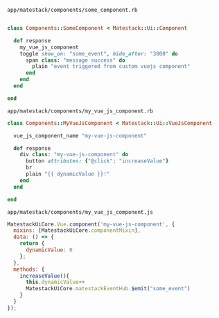 `app/matestack/components/some_component.rb`

```ruby

class Components::SomeComponent < Matestack::Ui::Component

  def response
    my_vue_js_component
    toggle show_on: "some_event", hide_after: "3000" do
      span class: "message success" do
        plain "event triggered from custom vuejs component"
      end
    end
  end

end

```
`app/matestack/components/my_vue_js_component.rb`

```ruby
class Components::MyVueJsComponent < Matestack::Ui::VueJsComponent

  vue_js_component_name "my-vue-js-component"

  def response
    div class: "my-vue-js-component" do
      button attributes: {"@click": "increaseValue"}
      br
      plain "{{ dynamicValue }}!"
    end
  end

end
```

`app/matestack/components/my_vue_js_component.js`

```javascript
MatestackUiCore.Vue.component('my-vue-js-component', {
  mixins: [MatestackUiCore.componentMixin],
  data: () => {
    return {
      dynamicValue: 0
    };
  },
  methods: {
    increaseValue(){
      this.dynamicValue++
      MatestackUiCore.matestackEventHub.$emit("some_event")
    }
  }
});
```
